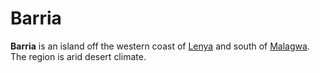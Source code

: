 # Barria

**Barria** is an island off the western coast of [Lenya](lenya/lenya.md) and south of [Malagwa](malagwa.md). The region is arid desert climate.
